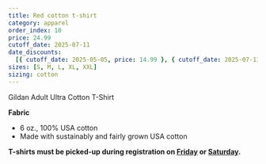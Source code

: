 ```yaml
---
title: Red cotton t-shirt
category: apparel
order_index: 10
price: 24.99
cutoff_date: 2025-07-11
date_discounts:
  [{ cutoff_date: 2025-05-05, price: 14.99 }, { cutoff_date: 2025-07-11, price: 19.99 }]
sizes: [S, M, L, XL, XXL]
sizing: cotton
---
```


Gildan Adult Ultra Cotton T-Shirt

**Fabric**

- 6 oz., 100% USA cotton
- Made with sustainably and fairly grown USA cotton

**T-shirts must be picked-up during registration on [Friday](/schedule/friday/registration-and-expo/) or [Saturday](/schedule/saturday/registration-and-expo/).**

<!-- https://www.alphabroder.com/product/g200/gildan-adult-ultra-cotton-t-shirt.html -->
